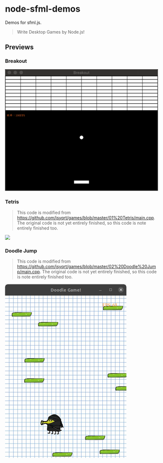 # node-sfml-demos

Demos for sfml.js.

> Write Desktop Games by Node.js!

## Previews

### Breakout

![](./breakout/screenshot.gif)

### Tetris

> This code is modified from https://github.com/jsyqrt/games/blob/master/01%20Tetris/main.cpp. The original code is not yet entirely finished, so this code is note entirely finished too.

![](./tetris/screenshot.gif)

### Doodle Jump

> This code is modified from https://github.com/jsyqrt/games/blob/master/02%20Doodle%20Jump/main.cpp. The original code is not yet entirely finished, so this code is note entirely finished too.

![](./doodle_jump/screenshot.png)
